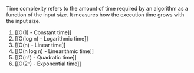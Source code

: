 Time complexity refers to the amount of time required by an algorithm as a
function of the input size. It measures how the execution time grows with the
input size.

1. [[O(1) - Constant time]]
2. [[O(log n) - Logarithmic time]]
3. [[O(n) - Linear time]]
4. [[O(n log n) - Linearithmic time]]
5. [[O(n²) - Quadratic time]]
6. [[O(2ⁿ) - Exponential time]]